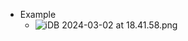 - Example
	- ![iDB 2024-03-02 at 18.41.58.png](../assets/iDB_2024-03-02_at_18.41.58_1709401323500_0.png)